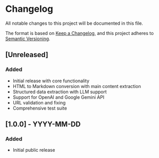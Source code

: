# Changelog

All notable changes to this project will be documented in this file.

The format is based on [Keep a Changelog](https://keepachangelog.com/en/1.0.0/),
and this project adheres to [Semantic Versioning](https://semver.org/spec/v2.0.0.html).

## [Unreleased]

### Added
- Initial release with core functionality
- HTML to Markdown conversion with main content extraction
- Structured data extraction with LLM support
- Support for OpenAI and Google Gemini API
- URL validation and fixing
- Comprehensive test suite

## [1.0.0] - YYYY-MM-DD

### Added
- Initial public release 